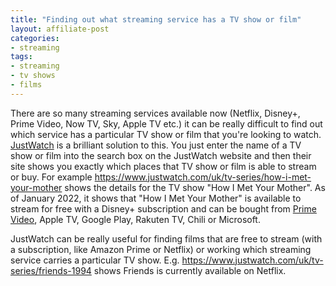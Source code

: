```yaml
---
title: "Finding out what streaming service has a TV show or film"
layout: affiliate-post
categories:
- streaming 
tags:
- streaming
- tv shows
- films
---
```


There are so many streaming services available now (Netflix, Disney+, Prime Video, Now TV, Sky, Apple TV etc.) it can 
be really difficult to find out which service has a particular TV show or film that you're looking to watch.  
[JustWatch](https://www.justwatch.com/) is a brilliant solution to this.  You just enter the name of a TV show or film
into the search box on the JustWatch website and then their site shows you exactly which places that TV show or film 
is able to stream or buy.  For example https://www.justwatch.com/uk/tv-series/how-i-met-your-mother shows the details
for the TV show "How I Met Your Mother".  As of January 2022, it shows that "How I Met Your Mother" is available to 
stream for free with a Disney+ subscription and can be bought from 
[Prime Video](https://www.amazon.co.uk/b/ref=as_li_qf_br_sr_il_tl?ie=UTF8&node=3010085031&tag=simondean-21&camp=1634&creative=6738&linkCode=as2&linkId=eb5bc367fe1bf217ef4c20fa66d65b73), 
Apple TV, Google Play, Rakuten TV, Chili or Microsoft.  

JustWatch can be really useful for finding films that are free to stream (with a subscription, like Amazon Prime or 
Netflix) or working which streaming service carries a particular TV show.  E.g. 
https://www.justwatch.com/uk/tv-series/friends-1994 shows Friends is currently available on Netflix.  
